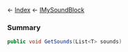 ← [Index](Api-Index) ← [IMySoundBlock](SpaceEngineers.Game.ModAPI.Ingame.IMySoundBlock)

### Summary

```csharp
public void GetSounds(List<T> sounds)
```

